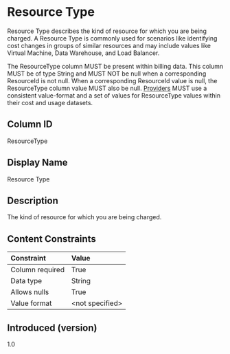# Resource Type

Resource Type describes the kind of resource for which you are being charged.  A Resource Type is commonly used for scenarios like identifying cost changes in groups of similar resources and may include values like Virtual Machine, Data Warehouse, and Load Balancer.

The ResourceType column MUST be present within billing data.  This column MUST be of type String and MUST NOT be null when a corresponding ResourceId is not null.  When a corresponding ResourceId value is null, the ResourceType column value MUST also be null.  [Providers](#glossary:provider) MUST use a consistent value-format and a set of values for ResourceType values within their cost and usage datasets.

## Column ID

ResourceType

## Display Name

Resource Type

## Description

The kind of resource for which you are being charged.

## Content Constraints

|    Constraint   |      Value      |
|:----------------|:----------------|
| Column required | True            |
| Data type       | String          |
| Allows nulls    | True            |
| Value format    | \<not specified> |

## Introduced (version)

1.0
